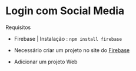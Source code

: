 # Login com Social Media

Requisitos

- Firebase | Instalação : `npm install firebase`

- Necessário criar um projeto no site do [Firebase](https://console.firebase.google.com/u/0/?hl=pt-br&pli=1)

- Adicionar um projeto Web
